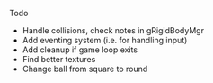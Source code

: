 Todo
* Handle collisions,  check notes in gRigidBodyMgr
* Add eventing system (i.e. for handling input)
* Add cleanup if game loop exits
* Find better textures
* Change ball from square to round

